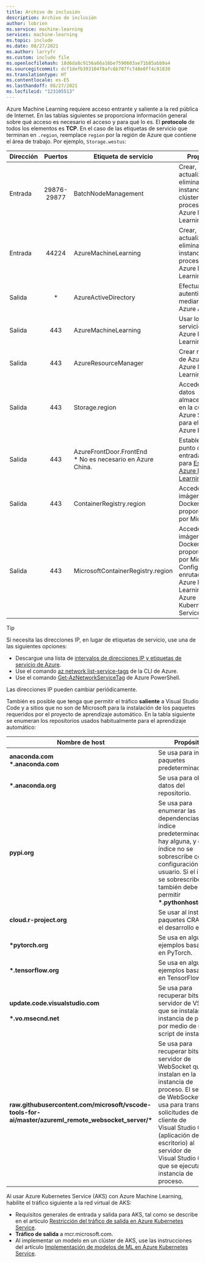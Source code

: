 ```yaml
---
title: Archivo de inclusión
description: Archivo de inclusión
author: lobrien
ms.service: machine-learning
services: machine-learning
ms.topic: include
ms.date: 08/27/2021
ms.author: larryfr
ms.custom: include file
ms.openlocfilehash: 18d6da8c9156a66a16be7590603ae71b85abb9a4
ms.sourcegitcommit: dcf1defb393104f8afc6b707fc748e0ff4c81830
ms.translationtype: HT
ms.contentlocale: es-ES
ms.lasthandoff: 08/27/2021
ms.locfileid: "123105513"
---
```

Azure Machine Learning requiere acceso entrante y saliente a la red pública de Internet. En las tablas siguientes se proporciona información general sobre qué acceso es necesario el acceso y para qué lo es. El __protocolo__ de todos los elementos es __TCP__. En el caso de las etiquetas de servicio que terminan en `.region`, reemplace `region` por la región de Azure que contiene el área de trabajo. Por ejemplo, `Storage.westus`:

| Dirección | Puertos | Etiqueta de servicio | Propósito |
| ----- |:-----:| ----- | ----- |
| Entrada | 29876-29877 | BatchNodeManagement | Crear, actualizar y eliminar una instancia y un clúster de proceso de Azure Machine Learning. |
| Entrada | 44224 | AzureMachineLearning | Crear, actualizar y eliminar una instancia de proceso de Azure Machine Learning. |
| Salida | * | AzureActiveDirectory | Efectuar la autenticación mediante Azure AD. |
| Salida | 443 | AzureMachineLearning | Usar los servicios de Azure Machine Learning. |
| Salida | 443 | AzureResourceManager | Crear recursos de Azure con Azure Machine Learning. |
| Salida | 443 | Storage.region | Acceder a los datos almacenados en la cuenta de Azure Storage para el servicio Azure Batch. |
| Salida | 443 | AzureFrontDoor.FrontEnd</br>* No es necesario en Azure China. | Establecer un punto de entrada global para [Estudio de Azure Machine Learning](https://ml.azure.com). | 
| Salida | 443 | ContainerRegistry.region | Acceder a las imágenes de Docker proporcionadas por Microsoft. |
| Salida | 443 | MicrosoftContainerRegistry.region | Acceder a las imágenes de Docker proporcionadas por Microsoft. Configurar el enrutador de Azure Machine Learning para Azure Kubernetes Service. |

> [!TIP]
> Si necesita las direcciones IP, en lugar de etiquetas de servicio, use una de las siguientes opciones:
> * Descargue una lista de [intervalos de direcciones IP y etiquetas de servicio de Azure](https://www.microsoft.com/download/details.aspx?id=56519).
> * Use el comando [az network list-service-tags](/cli/azure/network#az_network_list_service_tags) de la CLI de Azure.
> * Use el comando [Get-AzNetworkServiceTag](/powershell/module/az.network/get-aznetworkservicetag) de Azure PowerShell.
> 
> Las direcciones IP pueden cambiar periódicamente.

También es posible que tenga que permitir el tráfico __saliente__ a Visual Studio Code y a sitios que no son de Microsoft para la instalación de los paquetes requeridos por el proyecto de aprendizaje automático. En la tabla siguiente se enumeran los repositorios usados habitualmente para el aprendizaje automático:

| Nombre de host | Propósito |
| ----- | ----- |
| **anaconda.com**</br>**\*.anaconda.com** | Se usa para instalar paquetes predeterminados. |
| **\*.anaconda.org** | Se usa para obtener datos del repositorio. |
| **pypi.org** | Se usa para enumerar las dependencias del índice predeterminado, si hay alguna, y el índice no se sobrescribe con la configuración del usuario. Si el índice se sobrescribe, también debe permitir **\*.pythonhosted.org**. |
| **cloud.r-project.org** | Se usar al instalar paquetes CRAN para el desarrollo en R. |
| **\*pytorch.org** | Se usa en algunos ejemplos basados en PyTorch. |
| **\*.tensorflow.org** | Se usa en algunos ejemplos basados en TensorFlow. |
| **update.code.visualstudio.com**</br></br>**\*.vo.msecnd.net** | Se usa para recuperar bits de servidor de VS Code que se instalan en la instancia de proceso por medio de un script de instalación.|
| **raw.githubusercontent.com/microsoft/vscode-tools-for-ai/master/azureml_remote_websocket_server/\*** | Se usa para recuperar bits de servidor de WebSocket que se instalan en la instancia de proceso. El servidor de WebSocket se usa para transmitir solicitudes desde el cliente de Visual Studio Code (aplicación de escritorio) al servidor de Visual Studio Code que se ejecuta en la instancia de proceso.|

Al usar Azure Kubernetes Service (AKS) con Azure Machine Learning, habilite el tráfico siguiente a la red virtual de AKS:

* Requisitos generales de entrada y salida para AKS, tal como se describe en el artículo [Restricción del tráfico de salida en Azure Kubernetes Service](/azure/aks/limit-egress-traffic).
* __Tráfico de salida__ a mcr.microsoft.com.
* Al implementar un modelo en un clúster de AKS, use las instrucciones del artículo [Implementación de modelos de ML en Azure Kubernetes Service](/azure/machine-learning/how-to-deploy-azure-kubernetes-service#connectivity).